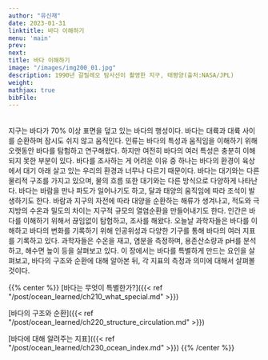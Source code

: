 ```yaml
---
author: "유신재"
date: 2023-01-31
linktitle: 바다 이해하기
menu: 'main'
prev: 
next: 
title: 바다 이해하기
image: "/images/img200_01.jpg"
description: 1990년 갈릴레오 탐사선이 촬영한 지구, 태평양(출처:NASA/JPL)
weight: 
mathjax: true
bibFile:
---
```


######     

지구는 바다가 70% 이상 표면을 덮고 있는 바다의 행성이다. 바다는 대륙과 대륙 사이를 순환하며 잠시도 쉬지 않고 움직인다. 인류는 바다의 특성과 움직임을 이해하기 위해 오랫동안 바다를 탐험하고 연구해왔다. 하지만 여전히 바다의 여러 특성은 충분히 이해되지 못한 부분이 있다.
바다를 조사하는 게 어려운 이유 중 하나는 바다의 환경이 육상에서 대기 아래 살고 있는 우리의 환경과 너무나 다르기 때문이다. 바다는 대기와는 다른 물리적 구조를 가지고 있으며, 물의 흐름 또한 대기와는 다른 방식으로 다양하게 나타난다. 바다는 바람을 만나 파도가 일어나기도 하고, 달과 태양의 움직임에 따라 조석이 발생하기도 한다. 바람과 지구의 자전에 따라 대양을 순환하는 해류가 생겨나고, 적도와 극지방의 수온과 밀도의 차이는 지구적 규모의 열염순환을 만들어내기도 한다.
인간은 바다를 이해하기 위해서 끊임없이 탐험하고, 조사를 해왔다. 오늘날 과학자들은 바다를 이해하고 바다의 변화를 기록하기 위해 인공위성과 다양한 기구를 통해 바다의 여러 지표를 기록하고 있다. 과학자들은 수온을 재고, 염분을 측정하며, 용존산소량과 pH를 분석하고, 해수면 높이 등을 살펴보고 있다. 이 장에서는 바다를 특별하게 만드는 요인을 살펴보고, 바다의 구조와 순환에 대해 알아본 뒤, 각 지표의 측정과 의미에 대해서 살펴볼 것이다. 
 
{{% center %}} 
[바다는 무엇이 특별한가?]({{< ref "/post/ocean_learned/ch210_what_special.md" >}})

[바다의 구조와 순환]({{< ref "/post/ocean_learned/ch220_structure_circulation.md" >}})

[바다에 대해 알려주는 지표]({{< ref "/post/ocean_learned/ch230_ocean_index.md" >}}) {{% /center %}}

